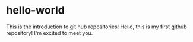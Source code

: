 # hello-world
This is the introduction to git hub repositories! 
Hello, this is my first github repository! I'm excited to meet you.
